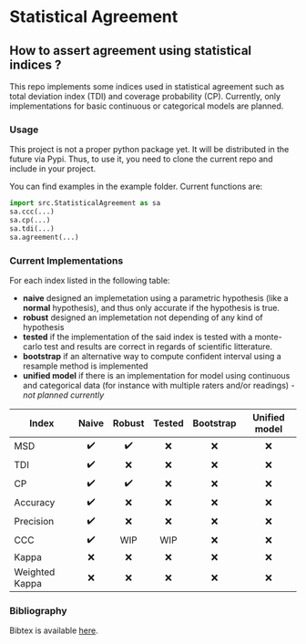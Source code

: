 # Statistical Agreement
## How to assert agreement using statistical indices ?

This repo implements some indices used in statistical agreement such as total deviation index (TDI) and coverage probability (CP). 
Currently, only implementations for basic continuous or categorical models are planned.

### Usage

This project is not a proper python package yet. It will be distributed in the future via Pypi. Thus, to use it, you need to clone the current repo and include in your project.


You can find examples in the example folder. Current functions are:
```python
import src.StatisticalAgreement as sa
sa.ccc(...)
sa.cp(...)
sa.tdi(...)
sa.agreement(...)
```

### Current Implementations

For each index listed in the following table:
- **naive** designed an implemetation using a parametric hypothesis (like a **normal** hypothesis), and thus only accurate if the hypothesis is true.
- **robust** designed an implemetation not depending of any kind of hypothesis 
- **tested** if the implementation of the said index is tested with a monte-carlo test and results are correct in regards of scientific litterature. 
- **bootstrap** if an alternative way to compute confident interval using a resample method is implemented
- **unified model** if there is an implementation for model using continuous and categorical data (for instance with multiple raters and/or readings) - *not planned currently*

|Index | Naive | Robust | Tested | Bootstrap | Unified model | 
|-----|:-:|:-----:|:---:|:----:|:----:|
| MSD |:heavy_check_mark:|:heavy_check_mark:|:x:|:x:|:x:
| TDI |:heavy_check_mark:|:x:|:x:|:x:|:x:
| CP |:heavy_check_mark:|:heavy_check_mark:|:x:|:x:|:x:
| Accuracy |:heavy_check_mark:|:x:|:x:|:x:|:x:
| Precision |:heavy_check_mark:|:x:|:x:|:x:|:x:
| CCC |:heavy_check_mark:|WIP|WIP|:x:|:x:
| Kappa |:x:|:x:|:x:|:x:|:x:
| Weighted Kappa |:x:|:x:|:x:|:x:|:x:

### Bibliography

Bibtex is available [here](bibliography.bib).